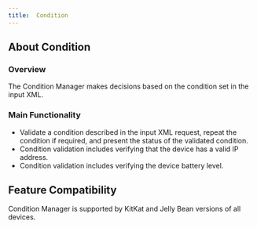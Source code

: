 ```yaml
---
title:  Condition
---
```


## About Condition

### Overview
The Condition Manager makes decisions based on the condition set in the input XML.

### Main Functionality

* Validate a condition described in the input XML request, repeat the condition if required, and present the status of the validated condition. 
* Condition validation includes verifying that the device has a valid IP address.
* Condition validation includes verifying the device battery level. 


## Feature Compatibility
Condition Manager is supported by KitKat and Jelly Bean versions of all devices.

